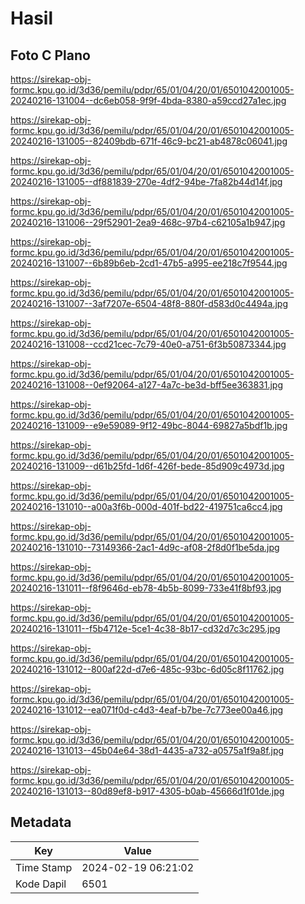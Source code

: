 # Hasil

## Foto C Plano

https://sirekap-obj-formc.kpu.go.id/3d36/pemilu/pdpr/65/01/04/20/01/6501042001005-20240216-131004--dc6eb058-9f9f-4bda-8380-a59ccd27a1ec.jpg

https://sirekap-obj-formc.kpu.go.id/3d36/pemilu/pdpr/65/01/04/20/01/6501042001005-20240216-131005--82409bdb-671f-46c9-bc21-ab4878c06041.jpg

https://sirekap-obj-formc.kpu.go.id/3d36/pemilu/pdpr/65/01/04/20/01/6501042001005-20240216-131005--df881839-270e-4df2-94be-7fa82b44d14f.jpg

https://sirekap-obj-formc.kpu.go.id/3d36/pemilu/pdpr/65/01/04/20/01/6501042001005-20240216-131006--29f52901-2ea9-468c-97b4-c62105a1b947.jpg

https://sirekap-obj-formc.kpu.go.id/3d36/pemilu/pdpr/65/01/04/20/01/6501042001005-20240216-131007--6b89b6eb-2cd1-47b5-a995-ee218c7f9544.jpg

https://sirekap-obj-formc.kpu.go.id/3d36/pemilu/pdpr/65/01/04/20/01/6501042001005-20240216-131007--3af7207e-6504-48f8-880f-d583d0c4494a.jpg

https://sirekap-obj-formc.kpu.go.id/3d36/pemilu/pdpr/65/01/04/20/01/6501042001005-20240216-131008--ccd21cec-7c79-40e0-a751-6f3b50873344.jpg

https://sirekap-obj-formc.kpu.go.id/3d36/pemilu/pdpr/65/01/04/20/01/6501042001005-20240216-131008--0ef92064-a127-4a7c-be3d-bff5ee363831.jpg

https://sirekap-obj-formc.kpu.go.id/3d36/pemilu/pdpr/65/01/04/20/01/6501042001005-20240216-131009--e9e59089-9f12-49bc-8044-69827a5bdf1b.jpg

https://sirekap-obj-formc.kpu.go.id/3d36/pemilu/pdpr/65/01/04/20/01/6501042001005-20240216-131009--d61b25fd-1d6f-426f-bede-85d909c4973d.jpg

https://sirekap-obj-formc.kpu.go.id/3d36/pemilu/pdpr/65/01/04/20/01/6501042001005-20240216-131010--a00a3f6b-000d-401f-bd22-419751ca6cc4.jpg

https://sirekap-obj-formc.kpu.go.id/3d36/pemilu/pdpr/65/01/04/20/01/6501042001005-20240216-131010--73149366-2ac1-4d9c-af08-2f8d0f1be5da.jpg

https://sirekap-obj-formc.kpu.go.id/3d36/pemilu/pdpr/65/01/04/20/01/6501042001005-20240216-131011--f8f9646d-eb78-4b5b-8099-733e41f8bf93.jpg

https://sirekap-obj-formc.kpu.go.id/3d36/pemilu/pdpr/65/01/04/20/01/6501042001005-20240216-131011--f5b4712e-5ce1-4c38-8b17-cd32d7c3c295.jpg

https://sirekap-obj-formc.kpu.go.id/3d36/pemilu/pdpr/65/01/04/20/01/6501042001005-20240216-131012--800af22d-d7e6-485c-93bc-6d05c8f11762.jpg

https://sirekap-obj-formc.kpu.go.id/3d36/pemilu/pdpr/65/01/04/20/01/6501042001005-20240216-131012--ea071f0d-c4d3-4eaf-b7be-7c773ee00a46.jpg

https://sirekap-obj-formc.kpu.go.id/3d36/pemilu/pdpr/65/01/04/20/01/6501042001005-20240216-131013--45b04e64-38d1-4435-a732-a0575a1f9a8f.jpg

https://sirekap-obj-formc.kpu.go.id/3d36/pemilu/pdpr/65/01/04/20/01/6501042001005-20240216-131013--80d89ef8-b917-4305-b0ab-45666d1f01de.jpg


## Metadata

| Key        | Value               |
| ---------- | ------------------- |
| Time Stamp | 2024-02-19 06:21:02 |
| Kode Dapil | 6501                |



